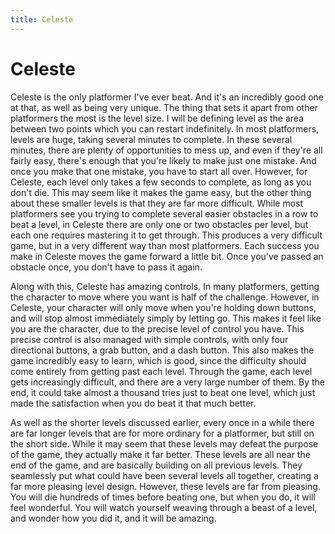```yaml
---
title: Celeste
---
```


# Celeste

Celeste is the only platformer I've ever beat. And it's an incredibly good one at that, as well as being very unique. The thing that sets it apart from other platformers the most is the level size. I will be defining level as the area between two points which you can restart indefinitely. In most platformers, levels are huge, taking several minutes to complete. In these several minutes, there are plenty of opportunities to mess up, and even if they're all fairly easy, there's enough that you're likely to make just one mistake. And once you make that one mistake, you have to start all over. However, for Celeste, each level only takes a few seconds to complete, as long as you don't die. This may seem like it makes the game easy, but the other thing about these smaller levels is that they are far more difficult. While most platformers see you trying to complete several easier obstacles in a row to beat a level, in Celeste there are only one or two obstacles per level, but each one requires mastering it to get through. This produces a very difficult game, but in a very different way than most platformers. Each success you make in Celeste moves the game forward a little bit. Once you've passed an obstacle once, you don't have to pass it again.

Along with this, Celeste has amazing controls. In many platformers, getting the character to move where you want is half of the challenge. However, in Celeste, your character will only move when you're holding down buttons, and will stop almost immediately simply by letting go. This makes it feel like you are the character, due to the precise level of control you have. This precise control is also managed with simple controls, with only four directional buttons, a grab button, and a dash button. This also makes the game incredibly easy to learn, which is good, since the difficulty should come entirely from getting past each level. Through the game, each level gets increasingly difficult, and there are a very large number of them. By the end, it could take almost a thousand tries just to beat one level, which just made the satisfaction when you do beat it that much better.

As well as the shorter levels discussed earlier, every once in a while there are far longer levels that are for more ordinary for a platformer, but still on the short side. While it may seem that these levels may defeat the purpose of the game, they actually make it far better. These levels are all near the end of the game, and are basically building on all previous levels. They seamlessly put what could have been several levels all together, creating a far more pleasing level design. However, these levels are far from pleasing. You will die hundreds of times before beating one, but when you do, it will feel wonderful. You will watch yourself weaving through a beast of a level, and wonder how you did it, and it will be amazing.
